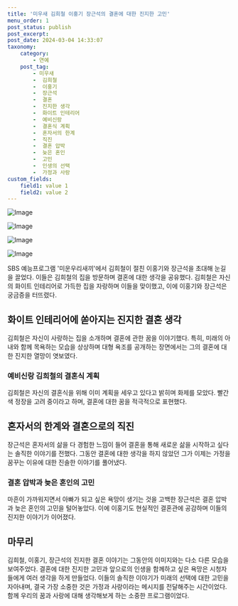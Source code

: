 ```yaml
---
title: '미우새 김희철 이홍기 장근석의 결혼에 대한 진지한 고민'
menu_order: 1
post_status: publish
post_excerpt: 
post_date: 2024-03-04 14:33:07
taxonomy:
    category:
        - 연예
    post_tag:
        - 미우새
        -  김희철
        -  이홍기
        -  장근석
        -  결혼
        -  진지한 생각
        -  화이트 인테리어
        -  예비신랑
        -  결혼식 계획
        -  혼자서의 한계
        -  직진
        -  결혼 압박
        -  늦은 혼인
        -  고민
        -  인생의 선택
        -  가정과 사랑
custom_fields:
    field1: value 1
    field2: value 2
---
```


![Image](https://mimgnews.pstatic.net/image/109/2024/03/04/0005029158_001_20240304070004675.png?type=w540)

![Image](https://ssl.pstatic.net/mimgnews/image/109/2024/03/04/0005029158_002_20240304070004740.png?type=w540)

![Image](https://mimgnews.pstatic.net/image/109/2024/03/04/0005029158_003_20240304070004753.png?type=w540)

![Image](https://ssl.pstatic.net/mimgnews/image/109/2024/03/04/0005029158_004_20240304070004767.png?type=w540)

SBS 예능프로그램 '미운우리새끼'에서 김희철이 절친 이홍기와 장근석을 초대해 눈길을 끌었다. 이들은 김희철의 집을 방문하며 결혼에 대한 생각을 공유했다. 김희철은 자신의 화이트 인테리어로 가득한 집을 자랑하며 이들을 맞이했고, 이에 이홍기와 장근석은 궁금증을 터뜨렸다.
## 화이트 인테리어에 쏟아지는 진지한 결혼 생각
김희철은 자신이 사랑하는 집을 소개하며 결혼에 관한 꿈을 이야기했다. 특히, 미래의 아내와 함께 목욕하는 모습을 상상하며 대형 욕조를 공개하는 장면에서는 그의 결혼에 대한 진지한 열망이 엿보였다.
### 예비신랑 김희철의 결혼식 계획
김희철은 자신의 결혼식을 위해 이미 계획을 세우고 있다고 밝히며 화제를 모았다. 빨간색 정장을 고려 중이라고 하며, 결혼에 대한 꿈을 적극적으로 표현했다. 
## 혼자서의 한계와 결혼으로의 직진
장근석은 혼자서의 삶을 다 경험한 느낌이 들어 결혼을 통해 새로운 삶을 시작하고 싶다는 솔직한 이야기를 전했다. 그동안 결혼에 대한 생각을 하지 않았던 그가 이제는 가정을 꿈꾸는 이유에 대한 진솔한 이야기를 풀어냈다. 
### 결혼 압박과 늦은 혼인의 고민
마흔이 가까워지면서 아빠가 되고 싶은 욕망이 생기는 것을 고백한 장근석은 결혼 압박과 늦은 혼인의 고민을 털어놓았다. 이에 이홍기도 현실적인 결혼관에 공감하며 이들의 진지한 이야기가 이어졌다.
## 마무리
김희철, 이홍기, 장근석의 진지한 결혼 이야기는 그동안의 이미지와는 다소 다른 모습을 보여주었다. 결혼에 대한 진지한 고민과 앞으로의 인생을 함께하고 싶은 욕망은 시청자들에게 여러 생각을 하게 만들었다. 이들의 솔직한 이야기가 미래의 선택에 대한 고민을 자아내며, 결국 가장 소중한 것은 가정과 사랑이라는 메시지를 전달해주는 시간이었다. 함께 우리의 꿈과 사랑에 대해 생각해보게 하는 소중한 프로그램이었다.

